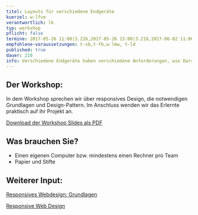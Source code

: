 ```yaml
---
titel: Layouts für verschiedene Endgeräte
kuerzel: w-lfve
verantwortlich: lk
typ: workshop
pflicht: false
termine: 2017-05-26 11:00|3.216,2017-05-26 15:00|3.216,2017-06-02 11:00|3.216,2017-06-02 15:00|3.216
empfohlene-voraussetzungen: t-sb,t-fb,w-lmw, t-ld
published: true
dauer: 210
info: Verschiedene Endgeräte haben verschiedene Anforderungen, wie Darstellungsfläche und Interaktionsmöglichkeiten. Wie entwickle ich dafür Layoutkonzepte?
---
```


## Der Workshop:
In dem Workshop sprechen wir über responsives Design, die notwendigen Grundlagen und Design-Pattern.
Im Anschluss wenden wir das Erlernte praktisch auf ihr Projekt an.

<p><a href="https://th-koeln.github.io/mi-bachelor-gdvk/download/workshop-layouts-fuer-verschiedene-endgeraete/layouts_fuer_verschiedene_endgeraete.pdf">Download der Workshop Slides als PDF</a></p>

## Was brauchen Sie?
- Einen eigenen Computer bzw. mindestens einen Rechner pro Team
- Papier und Stifte

## Weiterer Input:

<p><a href="https://developers.google.com/web/fundamentals/design-and-ui/responsive/">Responsives Webdesign: Grundlagen</a></p>

<p><a href="https://responsivedesign.is/">Responsive Web Design</a></p>
